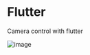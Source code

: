# Flutter
Camera control with flutter

![image](https://github.com/user-attachments/assets/68645734-fc22-4d7a-bdf8-19931c697daa)
